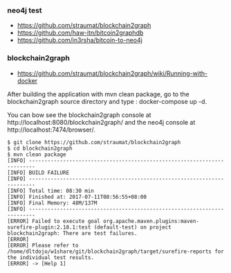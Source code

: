 ### neo4j test

* https://github.com/straumat/blockchain2graph
* https://github.com/haw-itn/bitcoin2graphdb
* https://github.com/in3rsha/bitcoin-to-neo4j

### blockchain2graph

* https://github.com/straumat/blockchain2graph/wiki/Running-with-docker

After building the application with mvn clean package, go to the blockchain2graph source directory and type : docker-compose up -d.

You can bow see the blockchain2graph console at http://localhost:8080/blockchain2graph/ and the neo4j console at http://localhost:7474/browser/.

```
$ git clone https://github.com/straumat/blockchain2graph
$ cd blockchain2graph
$ mvn clean package
[INFO] ------------------------------------------------------------------------
[INFO] BUILD FAILURE
[INFO] ------------------------------------------------------------------------
[INFO] Total time: 08:30 min
[INFO] Finished at: 2017-07-11T08:56:55+08:00
[INFO] Final Memory: 48M/137M
[INFO] ------------------------------------------------------------------------
[ERROR] Failed to execute goal org.apache.maven.plugins:maven-surefire-plugin:2.18.1:test (default-test) on project blockchain2graph: There are test failures.
[ERROR]
[ERROR] Please refer to /home/dltdojo/w1share/git/blockchain2graph/target/surefire-reports for the individual test results.
[ERROR] -> [Help 1]

```